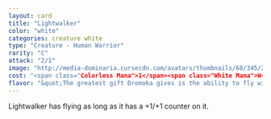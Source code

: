 ```yaml
---
layout: card
title: "Lightwalker"
color: "white"
categories: creature white
type: "Creature - Human Warrior"
rarity: "C"
attack: "2/1"
image: "http://media-dominaria.cursecdn.com/avatars/thumbnails/68/345/200/283/635618433023620926.png"
cost: "<span class="Colorless Mana">1</span><span class="White Mana">W</span>"
flavor: "&quot;The greatest gift Dromoka gives is the ability to fly without wings.&quot;"
---
```


Lightwalker has flying as long as it has a +1/+1 counter on it.
